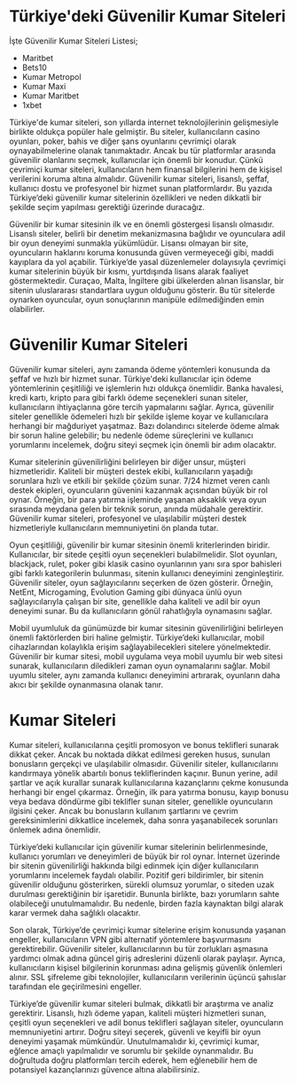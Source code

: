 # Türkiye'deki Güvenilir Kumar Siteleri

İşte Güvenilir Kumar Siteleri Listesi;
- Maritbet
- Bets10
- Kumar Metropol
- Kumar Maxi
- Kumar Maritbet
- 1xbet

Türkiye'de kumar siteleri, son yıllarda internet teknolojilerinin gelişmesiyle birlikte oldukça popüler hale gelmiştir. Bu siteler, kullanıcıların casino oyunları, poker, bahis ve diğer şans oyunlarını çevrimiçi olarak oynayabilmelerine olanak tanımaktadır. Ancak bu tür platformlar arasında güvenilir olanlarını seçmek, kullanıcılar için önemli bir konudur. Çünkü çevrimiçi kumar siteleri, kullanıcıların hem finansal bilgilerini hem de kişisel verilerini koruma altına almalıdır. Güvenilir kumar siteleri, lisanslı, şeffaf, kullanıcı dostu ve profesyonel bir hizmet sunan platformlardır. Bu yazıda Türkiye’deki güvenilir kumar sitelerinin özellikleri ve neden dikkatli bir şekilde seçim yapılması gerektiği üzerinde duracağız.

Güvenilir bir kumar sitesinin ilk ve en önemli göstergesi lisanslı olmasıdır. Lisanslı siteler, belirli bir denetim mekanizmasına bağlıdır ve oyunculara adil bir oyun deneyimi sunmakla yükümlüdür. Lisansı olmayan bir site, oyuncuların haklarını koruma konusunda güven vermeyeceği gibi, maddi kayıplara da yol açabilir. Türkiye’de yasal düzenlemeler dolayısıyla çevrimiçi kumar sitelerinin büyük bir kısmı, yurtdışında lisans alarak faaliyet göstermektedir. Curaçao, Malta, İngiltere gibi ülkelerden alınan lisanslar, bir sitenin uluslararası standartlara uygun olduğunu gösterir. Bu tür sitelerde oynarken oyuncular, oyun sonuçlarının manipüle edilmediğinden emin olabilirler.

# Güvenilir Kumar Siteleri

Güvenilir kumar siteleri, aynı zamanda ödeme yöntemleri konusunda da şeffaf ve hızlı bir hizmet sunar. Türkiye'deki kullanıcılar için ödeme yöntemlerinin çeşitliliği ve işlemlerin hızı oldukça önemlidir. Banka havalesi, kredi kartı, kripto para gibi farklı ödeme seçenekleri sunan siteler, kullanıcıların ihtiyaçlarına göre tercih yapmalarını sağlar. Ayrıca, güvenilir siteler genellikle ödemeleri hızlı bir şekilde işleme koyar ve kullanıcılara herhangi bir mağduriyet yaşatmaz. Bazı dolandırıcı sitelerde ödeme almak bir sorun haline gelebilir; bu nedenle ödeme süreçlerini ve kullanıcı yorumlarını incelemek, doğru siteyi seçmek için önemli bir adım olacaktır.

Kumar sitelerinin güvenilirliğini belirleyen bir diğer unsur, müşteri hizmetleridir. Kaliteli bir müşteri destek ekibi, kullanıcıların yaşadığı sorunlara hızlı ve etkili bir şekilde çözüm sunar. 7/24 hizmet veren canlı destek ekipleri, oyuncuların güvenini kazanmak açısından büyük bir rol oynar. Örneğin, bir para yatırma işleminde yaşanan aksaklık veya oyun sırasında meydana gelen bir teknik sorun, anında müdahale gerektirir. Güvenilir kumar siteleri, profesyonel ve ulaşılabilir müşteri destek hizmetleriyle kullanıcıların memnuniyetini ön planda tutar.

Oyun çeşitliliği, güvenilir bir kumar sitesinin önemli kriterlerinden biridir. Kullanıcılar, bir sitede çeşitli oyun seçenekleri bulabilmelidir. Slot oyunları, blackjack, rulet, poker gibi klasik casino oyunlarının yanı sıra spor bahisleri gibi farklı kategorilerin bulunması, sitenin kullanıcı deneyimini zenginleştirir. Güvenilir siteler, oyun sağlayıcılarını seçerken de özen gösterir. Örneğin, NetEnt, Microgaming, Evolution Gaming gibi dünyaca ünlü oyun sağlayıcılarıyla çalışan bir site, genellikle daha kaliteli ve adil bir oyun deneyimi sunar. Bu da kullanıcıların gönül rahatlığıyla oynamasını sağlar.

Mobil uyumluluk da günümüzde bir kumar sitesinin güvenilirliğini belirleyen önemli faktörlerden biri haline gelmiştir. Türkiye’deki kullanıcılar, mobil cihazlarından kolaylıkla erişim sağlayabilecekleri sitelere yönelmektedir. Güvenilir bir kumar sitesi, mobil uygulama veya mobil uyumlu bir web sitesi sunarak, kullanıcıların diledikleri zaman oyun oynamalarını sağlar. Mobil uyumlu siteler, aynı zamanda kullanıcı deneyimini artırarak, oyunların daha akıcı bir şekilde oynanmasına olanak tanır.

# Kumar Siteleri

Kumar siteleri, kullanıcılarına çeşitli promosyon ve bonus teklifleri sunarak dikkat çeker. Ancak bu noktada dikkat edilmesi gereken husus, sunulan bonusların gerçekçi ve ulaşılabilir olmasıdır. Güvenilir siteler, kullanıcılarını kandırmaya yönelik abartılı bonus tekliflerinden kaçınır. Bunun yerine, adil şartlar ve açık kurallar sunarak kullanıcılarına kazançlarını çekme konusunda herhangi bir engel çıkarmaz. Örneğin, ilk para yatırma bonusu, kayıp bonusu veya bedava döndürme gibi teklifler sunan siteler, genellikle oyuncuların ilgisini çeker. Ancak bu bonusların kullanım şartlarını ve çevrim gereksinimlerini dikkatlice incelemek, daha sonra yaşanabilecek sorunları önlemek adına önemlidir.

Türkiye’deki kullanıcılar için güvenilir kumar sitelerinin belirlenmesinde, kullanıcı yorumları ve deneyimleri de büyük bir rol oynar. İnternet üzerinde bir sitenin güvenilirliği hakkında bilgi edinmek için diğer kullanıcıların yorumlarını incelemek faydalı olabilir. Pozitif geri bildirimler, bir sitenin güvenilir olduğunu gösterirken, sürekli olumsuz yorumlar, o siteden uzak durulması gerektiğinin bir işaretidir. Bununla birlikte, bazı yorumların sahte olabileceği unutulmamalıdır. Bu nedenle, birden fazla kaynaktan bilgi alarak karar vermek daha sağlıklı olacaktır.

Son olarak, Türkiye’de çevrimiçi kumar sitelerine erişim konusunda yaşanan engeller, kullanıcıların VPN gibi alternatif yöntemlere başvurmasını gerektirebilir. Güvenilir siteler, kullanıcılarının bu tür zorlukları aşmasına yardımcı olmak adına güncel giriş adreslerini düzenli olarak paylaşır. Ayrıca, kullanıcıların kişisel bilgilerinin korunması adına gelişmiş güvenlik önlemleri alınır. SSL şifreleme gibi teknolojiler, kullanıcıların verilerinin üçüncü şahıslar tarafından ele geçirilmesini engeller.

Türkiye’de güvenilir kumar siteleri bulmak, dikkatli bir araştırma ve analiz gerektirir. Lisanslı, hızlı ödeme yapan, kaliteli müşteri hizmetleri sunan, çeşitli oyun seçenekleri ve adil bonus teklifleri sağlayan siteler, oyuncuların memnuniyetini artırır. Doğru siteyi seçerek, güvenli ve keyifli bir oyun deneyimi yaşamak mümkündür. Unutulmamalıdır ki, çevrimiçi kumar, eğlence amaçlı yapılmalıdır ve sorumlu bir şekilde oynanmalıdır. Bu doğrultuda doğru platformları tercih ederek, hem eğlenebilir hem de potansiyel kazançlarınızı güvence altına alabilirsiniz.
